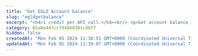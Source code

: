 ```yaml
---
title: "Get EGLD Account balance"
slug: "egldgetbalance"
excerpt: "<h4>1 credit per API call.</h4><br/> <p>Get account balance in EGLD.</p>"
category: 65a8e44fccf94800381cd6f7
hidden: false
createdAt: "Mon Feb 05 2024 11:38:51 GMT+0000 (Coordinated Universal Time)"
updatedAt: "Mon Feb 05 2024 11:39:07 GMT+0000 (Coordinated Universal Time)"
---
```

